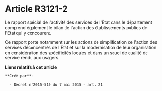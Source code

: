 # Article R3121-2

Le rapport spécial de l'activité des services de l'Etat dans le département comprend également le bilan de l'action des
établissements publics de l'Etat qui y concourent. 

Ce rapport porte notamment sur les actions de simplification de l'action des services déconcentrés de l'Etat et sur la
modernisation de leur organisation en considération des spécificités locales et dans un souci de qualité de service rendu aux
usagers.

**Liens relatifs à cet article**

	**Créé par**:

	  - Décret n°2015-510 du 7 mai 2015 - art. 21
